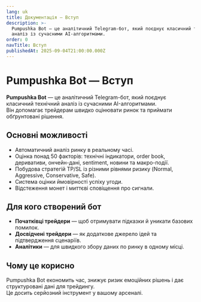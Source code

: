 ```yaml
---
lang: uk
title: Документація — Вступ
description: >-
  Pumpushka Bot — це аналітичний Telegram-бот, який поєднує класичний технічний
  аналіз із сучасними AI-алгоритмами. 
order: 0
navTitle: Вступ
publishedAt: 2025-09-04T21:00:00.000Z
---
```


# Pumpushka Bot — Вступ

**Pumpushka Bot** — це аналітичний Telegram-бот, який поєднує класичний технічний аналіз із сучасними AI-алгоритмами.\
Він допомагає трейдерам швидко оцінювати ринок та приймати обґрунтовані рішення.

## Основні можливості

* Автоматичний аналіз ринку в реальному часі.
* Оцінка понад 50 факторів: технічні індикатори, order book, деривативи, ончейн-дані, sentiment, новини та макро-події.
* Побудова стратегій TP/SL із різними рівнями ризику (Normal, Aggressive, Conservative, Safe).
* Система оцінки ймовірності успіху угоди.
* Відстеження монет і миттєві сповіщення про сигнали.

## Для кого створений бот

* **Початківці трейдери** — щоб отримувати підказки й уникати базових помилок.
* **Досвідчені трейдери** — як додаткове джерело ідей та підтвердження сценаріїв.
* **Аналітики** — для швидкого збору даних по ринку в одному місці.

## Чому це корисно

Pumpushka Bot економить час, знижує ризик емоційних рішень і дає структуровані дані для трейдингу.\
Це досить серйозний інструмент у вашому арсеналі.
